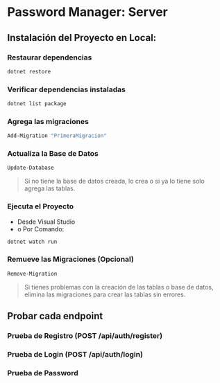 # Password Manager: Server

## Instalación del Proyecto en Local:
### Restaurar dependencias
```bash
dotnet restore
```
###  Verificar dependencias instaladas
```bash
dotnet list package
```

### Agrega las migraciones
```bash
Add-Migration "PrimeraMigracion"
```

### Actualiza la Base de Datos
```bash
Update-Database
```
> Si no tiene la base de datos creada, lo crea o si ya lo tiene solo agrega las tablas.

### Ejecuta el Proyecto
- Desde Visual Studio
- o Por Comando:
```bash
dotnet watch run
```

### Remueve las Migraciones (Opcional)
```bash
Remove-Migration
```
> Si tienes problemas con la creación de las tablas o base de datos, elimina las migraciones para crear las tablas sin errores.

## Probar cada endpoint

###  Prueba de Registro (POST /api/auth/register)
###  Prueba de Login (POST /api/auth/login)
### Prueba de Password